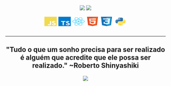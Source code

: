 <div align="center">
    <img width="400px" src="https://github-readme-stats.vercel.app/api?username=Sergio-D-Barbosa&amp;show_icons=true&amp;theme=radical&amp;include_all_commits=true&amp;count_private=true&amp;title_color=00CED1">
    <img height="160px" src="https://github-readme-stats.vercel.app/api/top-langs/?username=Sergio-D-Barbosa&amp;layout=compact&amp;langs_count=7&amp;theme=radical&amp;title_color=00CED1">
</div>
  <br>
  <div align="center">
  <img align="center" alt="Js" height="30" width="40" src="https://raw.githubusercontent.com/devicons/devicon/master/icons/javascript/javascript-plain.svg">
  <img align="center" alt="Ts" height="30" width="40" src="https://raw.githubusercontent.com/devicons/devicon/master/icons/typescript/typescript-plain.svg">
  <img align="center" alt="React" height="30" width="40" src="https://raw.githubusercontent.com/devicons/devicon/master/icons/react/react-original.svg">
  <img align="center" alt="HTML" height="30" width="40" src="https://raw.githubusercontent.com/devicons/devicon/master/icons/html5/html5-original.svg">
  <img align="center" alt="CSS" height="30" width="40" src="https://raw.githubusercontent.com/devicons/devicon/master/icons/css3/css3-original.svg">
  <img align="center" alt="Python" height="30" width="40" src="https://raw.githubusercontent.com/devicons/devicon/master/icons/python/python-original.svg">
  </div>
  <br>
  <hr>
  <div align="center">
    <h2>"Tudo o que um sonho precisa para ser realizado é alguém que acredite que ele possa ser realizado." ~Roberto Shinyashiki</h2>
    <img align="center" width="600" src="https://i.pinimg.com/originals/76/b4/64/76b4645640120014ba9c4fb26dbd40fd.gif">
  </div>
